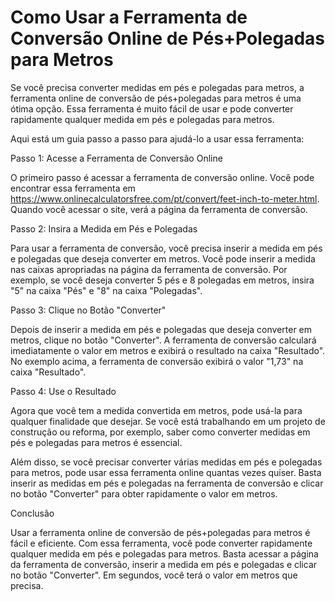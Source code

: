 Como Usar a Ferramenta de Conversão Online de Pés+Polegadas para Metros
=======================================================================

Se você precisa converter medidas em pés e polegadas para metros, a ferramenta online de conversão de pés+polegadas para metros é uma ótima opção. Essa ferramenta é muito fácil de usar e pode converter rapidamente qualquer medida em pés e polegadas para metros.

Aqui está um guia passo a passo para ajudá-lo a usar essa ferramenta:

Passo 1: Acesse a Ferramenta de Conversão Online

O primeiro passo é acessar a ferramenta de conversão online. Você pode encontrar essa ferramenta em <https://www.onlinecalculatorsfree.com/pt/convert/feet-inch-to-meter.html>. Quando você acessar o site, verá a página da ferramenta de conversão.

Passo 2: Insira a Medida em Pés e Polegadas

Para usar a ferramenta de conversão, você precisa inserir a medida em pés e polegadas que deseja converter em metros. Você pode inserir a medida nas caixas apropriadas na página da ferramenta de conversão. Por exemplo, se você deseja converter 5 pés e 8 polegadas em metros, insira "5" na caixa "Pés" e "8" na caixa "Polegadas".

Passo 3: Clique no Botão "Converter"

Depois de inserir a medida em pés e polegadas que deseja converter em metros, clique no botão "Converter". A ferramenta de conversão calculará imediatamente o valor em metros e exibirá o resultado na caixa "Resultado". No exemplo acima, a ferramenta de conversão exibirá o valor "1,73" na caixa "Resultado".

Passo 4: Use o Resultado

Agora que você tem a medida convertida em metros, pode usá-la para qualquer finalidade que desejar. Se você está trabalhando em um projeto de construção ou reforma, por exemplo, saber como converter medidas em pés e polegadas para metros é essencial.

Além disso, se você precisar converter várias medidas em pés e polegadas para metros, pode usar essa ferramenta online quantas vezes quiser. Basta inserir as medidas em pés e polegadas na ferramenta de conversão e clicar no botão "Converter" para obter rapidamente o valor em metros.

Conclusão

Usar a ferramenta online de conversão de pés+polegadas para metros é fácil e eficiente. Com essa ferramenta, você pode converter rapidamente qualquer medida em pés e polegadas para metros. Basta acessar a página da ferramenta de conversão, inserir a medida em pés e polegadas e clicar no botão "Converter". Em segundos, você terá o valor em metros que precisa.